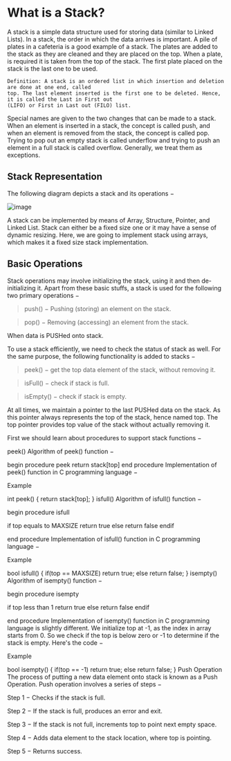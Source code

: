 
# What is a Stack?

A stack is a simple data structure used for storing data (similar to Linked Lists). In a stack, the
order in which the data arrives is important. A pile of plates in a cafeteria is a good example of a
stack. The plates are added to the stack as they are cleaned and they are placed on the top. When a
plate, is required it is taken from the top of the stack. The first plate placed on the stack is the last
one to be used.
```
Definition: A stack is an ordered list in which insertion and deletion are done at one end, called
top. The last element inserted is the first one to be deleted. Hence, it is called the Last in First out
(LIFO) or First in Last out (FILO) list.
```
Special names are given to the two changes that can be made to a stack. When an element is
inserted in a stack, the concept is called push, and when an element is removed from the stack, the
concept is called pop. Trying to pop out an empty stack is called underflow and trying to push an
element in a full stack is called overflow. Generally, we treat them as exceptions. 

## Stack Representation
The following diagram depicts a stack and its operations −

![image](https://user-images.githubusercontent.com/47218880/52585587-c9aad200-2dfa-11e9-9598-4f90371d6734.png)

A stack can be implemented by means of Array, Structure, Pointer, and Linked List.
Stack can either be a fixed size one or it may have a sense of dynamic resizing.
Here, we are going to implement stack using arrays, which makes it a fixed size stack implementation.

## Basic Operations
Stack operations may involve initializing the stack, using it and then de-initializing it. 
Apart from these basic stuffs, a stack is used for the following two primary operations −

> push() − Pushing (storing) an element on the stack.

> pop() − Removing (accessing) an element from the stack.

When data is PUSHed onto stack.

To use a stack efficiently, we need to check the status of stack as well. 
For the same purpose, the following functionality is added to stacks −

> peek() − get the top data element of the stack, without removing it.

> isFull() − check if stack is full.

> isEmpty() − check if stack is empty.

At all times, we maintain a pointer to the last PUSHed data on the stack. As this pointer always represents the top of the stack, hence named top. The top pointer provides top value of the stack without actually removing it.

First we should learn about procedures to support stack functions −

peek()
Algorithm of peek() function −

begin procedure peek
   return stack[top]
end procedure
Implementation of peek() function in C programming language −

Example

int peek() {
   return stack[top];
}
isfull()
Algorithm of isfull() function −

begin procedure isfull

   if top equals to MAXSIZE
      return true
   else
      return false
   endif
   
end procedure
Implementation of isfull() function in C programming language −

Example

bool isfull() {
   if(top == MAXSIZE)
      return true;
   else
      return false;
}
isempty()
Algorithm of isempty() function −

begin procedure isempty

   if top less than 1
      return true
   else
      return false
   endif
   
end procedure
Implementation of isempty() function in C programming language is slightly different. We initialize top at -1, as the index in array starts from 0. So we check if the top is below zero or -1 to determine if the stack is empty. Here's the code −

Example

bool isempty() {
   if(top == -1)
      return true;
   else
      return false;
}
Push Operation
The process of putting a new data element onto stack is known as a Push Operation. Push operation involves a series of steps −

Step 1 − Checks if the stack is full.

Step 2 − If the stack is full, produces an error and exit.

Step 3 − If the stack is not full, increments top to point next empty space.

Step 4 − Adds data element to the stack location, where top is pointing.

Step 5 − Returns success.
